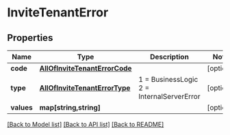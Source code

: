 # InviteTenantError

## Properties
Name | Type | Description | Notes
------------ | ------------- | ------------- | -------------
**code** | [**AllOfInviteTenantErrorCode**](AllOfInviteTenantErrorCode.md) |  | [optional] 
**type** | [**AllOfInviteTenantErrorType**](AllOfInviteTenantErrorType.md) | 1 &#x3D; BusinessLogic  2 &#x3D; InternalServerError | [optional] 
**values** | **map[string,string]** |  | [optional] 

[[Back to Model list]](../../README.md#documentation-for-models) [[Back to API list]](../../README.md#documentation-for-api-endpoints) [[Back to README]](../../README.md)

